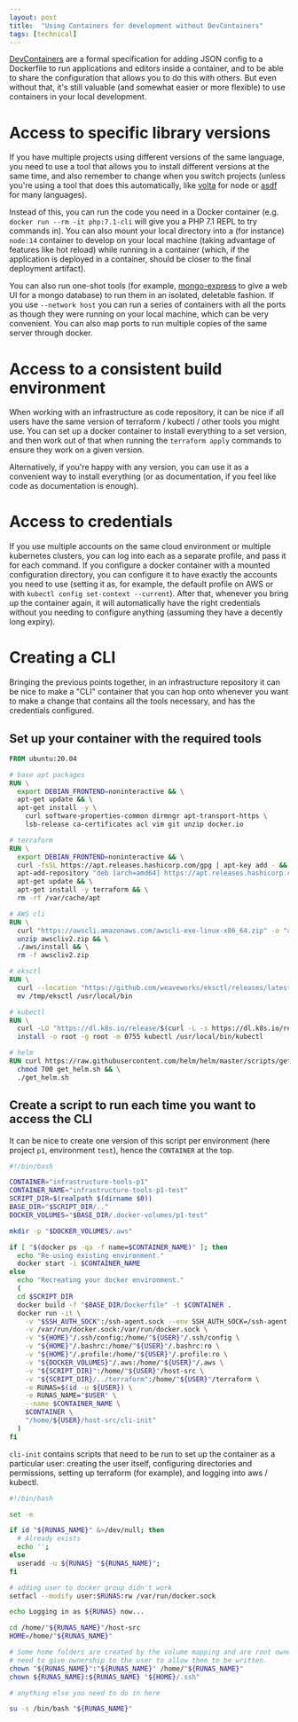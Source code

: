 ```yaml
---
layout: post
title:  "Using Containers for development without DevContainers"
tags: [technical]
---
```


[DevContainers](https://containers.dev/) are a formal specification for adding JSON config to a Dockerfile to run applications and editors inside a container, and to be able to share the configuration that allows you to do this with others. But even without that, it's still valuable (and somewhat easier or more flexible) to use containers in your local development.

# Access to specific library versions

If you have multiple projects using different versions of the same language, you need to use a tool that allows you to install different versions at the same time, and also remember to change when you switch projects (unless you're using a tool that does this automatically, like [volta](https://volta.sh/) for node or [asdf](https://asdf-vm.com/) for many languages).

Instead of this, you can run the code you need in a Docker container (e.g. `docker run --rm -it php:7.1-cli` will give you a PHP 7.1 REPL to try commands in). You can also mount your local directory into a (for instance) `node:14` container to develop on your local machine (taking advantage of features like hot reload) while running in a container (which, if the application is deployed in a container, should be closer to the final deployment artifact).

You can also run one-shot tools (for example, [mongo-express](https://hub.docker.com/_/mongo-express/) to give a web UI for a mongo database) to run them in an isolated, deletable fashion. If you use `--network host` you can run a series of containers with all the ports as though they were running on your local machine, which can be very convenient. You can also map ports to run multiple copies of the same server through docker.

# Access to a consistent build environment

When working with an infrastructure as code repository, it can be nice if all users have the same version of terraform / kubectl / other tools you might use. You can set up a docker container to install everything to a set version, and then work out of that when running the `terraform apply` commands to ensure they work on a given version.

Alternatively, if you're happy with any version, you can use it as a convenient way to install everything (or as documentation, if you feel like code as documentation is enough).

# Access to credentials

If you use multiple accounts on the same cloud environment or multiple kubernetes clusters, you can log into each as a separate profile, and pass it for each command. If you configure a docker container with a mounted configuration directory, you can configure it to have exactly the accounts you need to use (setting it as, for example, the default profile on AWS or with `kubectl config set-context --current`). After that, whenever you bring up the container again, it will automatically have the right credentials without you needing to configure anything (assuming they have a decently long expiry).

# Creating a CLI

Bringing the previous points together, in an infrastructure repository it can be nice to make a "CLI" container that you can hop onto whenever you want to make a change that contains all the tools necessary, and has the credentials configured.

## Set up your container with the required tools
```Dockerfile
FROM ubuntu:20.04

# base apt packages
RUN \
  export DEBIAN_FRONTEND=noninteractive && \
  apt-get update && \
  apt-get install -y \
    curl software-properties-common dirmngr apt-transport-https \
    lsb-release ca-certificates acl vim git unzip docker.io

# terraform
RUN \
  export DEBIAN_FRONTEND=noninteractive && \
  curl -fsSL https://apt.releases.hashicorp.com/gpg | apt-key add - && \
  apt-add-repository "deb [arch=amd64] https://apt.releases.hashicorp.com focal main" && \
  apt-get update && \
  apt-get install -y terraform && \
  rm -rf /var/cache/apt

# AWS cli
RUN \
  curl "https://awscli.amazonaws.com/awscli-exe-linux-x86_64.zip" -o "awscliv2.zip" && \
  unzip awscliv2.zip && \
  ./aws/install && \
  rm -f awscliv2.zip

# eksctl
RUN \
  curl --location "https://github.com/weaveworks/eksctl/releases/latest/download/eksctl_$(uname -s)_amd64.tar.gz" | tar xz -C /tmp && \
  mv /tmp/eksctl /usr/local/bin

# kubectl
RUN \
  curl -LO "https://dl.k8s.io/release/$(curl -L -s https://dl.k8s.io/release/stable.txt)/bin/linux/amd64/kubectl" && \
  install -o root -g root -m 0755 kubectl /usr/local/bin/kubectl

# helm
RUN curl https://raw.githubusercontent.com/helm/helm/master/scripts/get-helm-3 > get_helm.sh && \
  chmod 700 get_helm.sh && \
  ./get_helm.sh
```

## Create a script to run each time you want to access the CLI
It can be nice to create one version of this script per environment (here project `p1`, environment `test`), hence the `CONTAINER` at the top.

```bash
#!/bin/bash

CONTAINER="infrastructure-tools-p1"
CONTAINER_NAME="infrastructure-tools-p1-test"
SCRIPT_DIR=$(realpath $(dirname $0))
BASE_DIR="$SCRIPT_DIR/.."
DOCKER_VOLUMES="$BASE_DIR/.docker-volumes/p1-test"

mkdir -p "$DOCKER_VOLUMES/.aws"

if [ "$(docker ps -qa -f name=$CONTAINER_NAME)" ]; then
  echo "Re-using existing environment."
  docker start -i $CONTAINER_NAME
else
  echo "Recreating your docker environment."
  (
  cd $SCRIPT_DIR
  docker build -f "$BASE_DIR/Dockerfile" -t $CONTAINER .
  docker run -it \
    -v "$SSH_AUTH_SOCK":/ssh-agent.sock --env SSH_AUTH_SOCK=/ssh-agent.sock \
    -v /var/run/docker.sock:/var/run/docker.sock \
    -v "${HOME}"/.ssh/config:/home/"${USER}"/.ssh/config \
    -v "${HOME}"/.bashrc:/home/"${USER}"/.bashrc:ro \
    -v "${HOME}"/.profile:/home/"${USER}"/.profile:ro \
    -v "${DOCKER_VOLUMES}"/.aws:/home/"${USER}"/.aws \
    -v "${SCRIPT_DIR}":/home/"${USER}"/host-src \
    -v "${SCRIPT_DIR}/../terraform":/home/"${USER}"/terraform \
    -e RUNAS=$(id -u ${USER}) \
    -e RUNAS_NAME="$USER" \
    --name $CONTAINER_NAME \
    $CONTAINER \
    "/home/${USER}/host-src/cli-init"
  )
fi
```

`cli-init` contains scripts that need to be run to set up the container as a particular user: creating the user itself, configuring directories and permissions, setting up terraform (for example), and logging into aws / kubectl.

```bash
#!/bin/bash

set -e

if id "${RUNAS_NAME}" &>/dev/null; then
  # Already exists
  echo '';
else
  useradd -u ${RUNAS} "${RUNAS_NAME}";
fi

# adding user to docker group didn't work
setfacl --modify user:$RUNAS:rw /var/run/docker.sock

echo Logging in as ${RUNAS} now...

cd /home/"${RUNAS_NAME}"/host-src
HOME=/home/"${RUNAS_NAME}"

# Some home folders are created by the volume mapping and are root owned so we
# need to give ownership to the user to allow them to be written.
chown "${RUNAS_NAME}":"${RUNAS_NAME}" /home/"${RUNAS_NAME}"
chown ${RUNAS_NAME}:${RUNAS_NAME} "${HOME}/.ssh"

# anything else you need to do in here

su -s /bin/bash "${RUNAS_NAME}"
```
